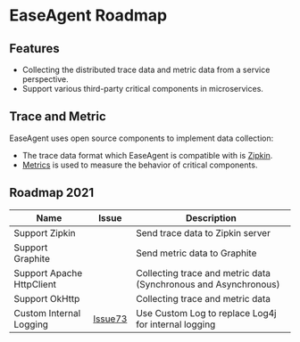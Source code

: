 # EaseAgent Roadmap

## Features
* Collecting the distributed trace data and metric data from a service perspective.
* Support various third-party critical components in microservices.
  
## Trace and Metric
EaseAgent uses open source components to implement data collection:
* The trace data format which EaseAgent is compatible with is [Zipkin](https://zipkin.io/pages/data_model.html).
* [Metrics](https://github.com/dropwizard/metrics) is used to measure the behavior of critical components.

## Roadmap 2021
Name | Issue | Description 
--- |--- |---
Support Zipkin | | Send trace data to Zipkin server
Support Graphite | | Send metric data to Graphite
Support Apache HttpClient | | Collecting trace and metric data (Synchronous and Asynchronous)
Support OkHttp | | Collecting trace and metric data
Custom Internal Logging | [Issue73](https://github.com/megaease/easeagent/issues/73) | Use Custom Log to replace Log4j for internal logging

